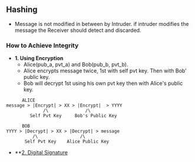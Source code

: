 ## Hashing
- Message is not modified in between by Intruder. if intruder modifies the message the Receiver should detect and discarded. 

### How to Achieve Integrity
- **1. Using Encryption** 
  - Alice(pub_a, pvt_a) and Bob(pub_b, pvt_b). 
  - Alice encrypts message twice, 1st with self pvt key. Then with Bob' public key. 
  - Bob will decrypt 1st using his own pvt key then with Alice's public key.
```console
      ALICE
message > |Encrypt| > XX > |Encrypt|  > YYYY
              /\              /\
         Self Pvt Key     Bob's Public Key
         
      BOB         
YYYY > |Decrypt| > XX > |Decrypt| > message
          /\                /\
       Self Pvt Key    Alice Public Key
```
- **[2. Digital Signature](Digital_Signature)
    
